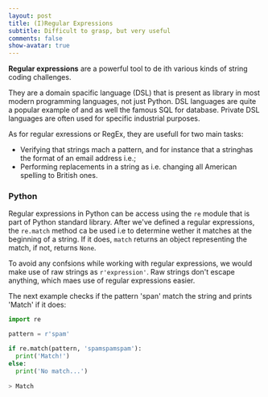 ```yaml
---
layout: post
title: (I)Regular Expressions
subtitle: Difficult to grasp, but very useful
comments: false
show-avatar: true
---
```


**Regular expressions** are a powerful tool to de ith various kinds of string coding challenges.

They are a domain spacific language (DSL) that is present as library in most modern programming languages, not just Python. DSL languages are quite a popular example of and as well the famous SQL for database. Private DSL languages are often used for specific industrial purposes.

As for regular exressions or RegEx, they are usefull for two main tasks:
* Verifying that strings mach a pattern, and for instance that a stringhas the format of an email address i.e.;
* Performing replacements in a string as i.e. changing all American spelling to British ones.


### Python
Regular expressions in Python can be access using the `re` module that is part of Python standard library.
After we've defined a regular expressions, the `re.match` method ca be used i.e to determine wether it matches at the beginning of a string. If it does, `match` returns an object representing the match, if not, returns `None`.

To avoid any confsions while working with regular expressions, we would make use of raw strings as `r'expression'`.
Raw strings don't escape anything, which maes use of regular expressions easier.

The next example checks if the pattern 'span' match the string and prints 'Match' if it does:
```Python
import re

pattern = r'spam'

if re.match(pattern, 'spamspamspam'):
  print('Match!')
else:
  print('No match...')
  
> Match
```
